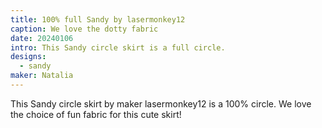 ```yaml
---
title: 100% full Sandy by lasermonkey12
caption: We love the dotty fabric
date: 20240106
intro: This Sandy circle skirt is a full circle.
designs:
  - sandy
maker: Natalia
---
```


This Sandy circle skirt by maker lasermonkey12 is a 100% circle. We love the choice of fun fabric for this cute skirt!
